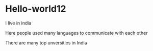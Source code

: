 # Hello-world12
I live in india

Here people used many languages to communicate with each other

There are many top unversities in India

